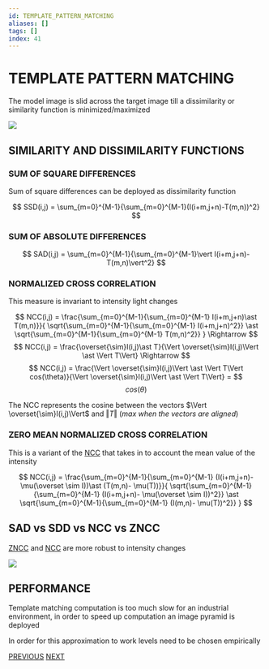 ```yaml
---
id: TEMPLATE_PATTERN_MATCHING
aliases: []
tags: []
index: 41
---
```


# TEMPLATE PATTERN MATCHING

The model image is slid across the target image till a dissimilarity or similarity function is minimized/maximized

![](computer_vision/Pasted_image_20240423114915.png)

## SIMILARITY AND DISSIMILARITY FUNCTIONS

### SUM OF SQUARE DIFFERENCES

Sum of square differences can be deployed as dissimilarity function

$$
SSD(i,j) = \sum_{m=0}^{M-1}{\sum_{m=0}^{M-1}(I(i+m,j+n)-T(m,n))^2}
$$

### SUM OF ABSOLUTE DIFFERENCES

$$
SAD(i,j) = \sum_{m=0}^{M-1}{\sum_{m=0}^{M-1}\vert I(i+m,j+n)-T(m,n)\vert^2}
$$
### NORMALIZED CROSS CORRELATION

This measure is invariant to intensity light changes

$$
NCC(i,j) = \frac{\sum_{m=0}^{M-1}{\sum_{m=0}^{M-1} I(i+m,j+n)\ast T(m,n)}}{
\sqrt{\sum_{m=0}^{M-1}{\sum_{m=0}^{M-1} I(i+m,j+n)^2}}
\ast
\sqrt{\sum_{m=0}^{M-1}{\sum_{m=0}^{M-1} T(m,n)^2}}
} \Rightarrow
$$
$$
NCC(i,j) = \frac{\overset{\sim}I(i,j)\ast T}{\Vert \overset{\sim}I(i,j)\Vert \ast \Vert T\Vert} \Rightarrow
$$
$$
NCC(i,j) = \frac{\Vert \overset{\sim}I(i,j)\Vert \ast \Vert T\Vert cos(\theta)}{\Vert \overset{\sim}I(i,j)\Vert \ast \Vert T\Vert} =
$$
$$
cos(\theta)
$$

The NCC represents the cosine between the vectors $\Vert \overset{\sim}I(i,j)\Vert$ and $\Vert T \Vert$ (*max when the vectors are aligned*)

### ZERO MEAN NORMALIZED CROSS CORRELATION

This is a variant of the [NCC](#NORMALIZED_CROSS_CORRELATION) that takes in to account the mean value of the intensity

$$
NCC(i,j) = \frac{\sum_{m=0}^{M-1}{\sum_{m=0}^{M-1} (I(i+m,j+n)-\mu(\overset \sim I))\ast (T(m,n)- \mu(T))}}{
\sqrt{\sum_{m=0}^{M-1}{\sum_{m=0}^{M-1} (I(i+m,j+n)- \mu(\overset \sim I))^2}}
\ast
\sqrt{\sum_{m=0}^{M-1}{\sum_{m=0}^{M-1} (I(m,n)- \mu(T))^2}}
}
$$

## SAD vs SDD vs NCC vs ZNCC

[ZNCC](#ZERO%20MEAN%20NORMALIZED%20CROSS%20CORRELATION) and [NCC](#NORMALIZED%20CROSS%20CORRELATION) are more robust to intensity changes

![](computer_vision/Pasted_image_20240423153625.png)

## PERFORMANCE

Template matching computation is too much slow for an industrial environment, in order to speed up computation an image pyramid is deployed

In order for this approximation to work levels need to be chosen empirically

[PREVIOUS](pages/object_detection/INSTANCE_LEVEL_OBJECT_DETECTION.md) [NEXT](pages/object_detection/SHAPE_BASED_MATCHING.md)

